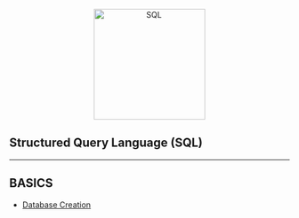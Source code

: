 [<p align="center">
<img src=" https://cdn-icons.flaticon.com/png/512/5815/premium/5815478.png?token=exp=1659503198~hmac=c5b8dcc2e8d737a2fc72cb69505826aa" title = "SQL" height='200'></p>](https://www.google.com/search?q=sql&rlz=1C1CHBF_enIN998IN998&oq=sql&aqs=chrome..69i57j69i59j0i67l3j69i60l3.1287j0j7&sourceid=chrome&ie=UTF-8)

## Structured Query Language (SQL)

---

## BASICS

* [Database Creation](https://github.com/004Ajay/SQL/blob/main/createdb.sql)

<!--   
---
## BASICS

* [Database Creation](https://github.com/004Ajay/SQL/blob/main/createdb.sql)

* [Database Creation](https://github.com/004Ajay/SQL/blob/main/createdb.sql)

* [Database Creation](https://github.com/004Ajay/SQL/blob/main/createdb.sql)

* [Database Creation](https://github.com/004Ajay/SQL/blob/main/createdb.sql)

* [Database Creation](https://github.com/004Ajay/SQL/blob/main/createdb.sql)


---

## ARRAYS


## MATRIX


---

## SEARCHING


---

## FUNCTION


---

-->